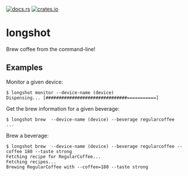 [![docs.rs](https://docs.rs/longshot/badge.svg)](https://docs.rs/longshot)
[![crates.io](https://img.shields.io/crates/v/longshot.svg)](https://crates.io/crates/longshot)

# longshot

Brew coffee from the command-line!

## Examples

Monitor a given device:

```
$ longshot monitor --device-name (device)
Dispensing... [###############################===========]
```

Get the brew information for a given beverage:

```
$ longshot brew  --device-name (device) --beverage regularcoffee
...
```

Brew a beverage:

```
$ longshot brew  --device-name (device) --beverage regularcoffee --coffee 180 --taste strong
Fetching recipe for RegularCoffee...
Fetching recipes...
Brewing RegularCoffee with --coffee=180 --taste strong
```

